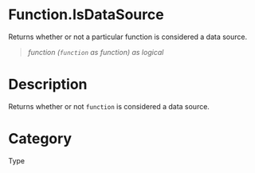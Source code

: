 ﻿# Function.IsDataSource
Returns whether or not a particular function is considered a data source.
> _function (<code>function</code> as function) as logical_
# Description 
Returns whether or not <code>function</code> is considered a data source.
# Category 
Type
